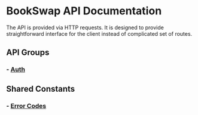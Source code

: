 # BookSwap API Documentation

The API is provided via HTTP requests.
It is designed to provide straightforward interface for the client instead of complicated set of routes.

## API Groups
### - [Auth](auth)

## Shared Constants
### - [Error Codes](error-codes.md)